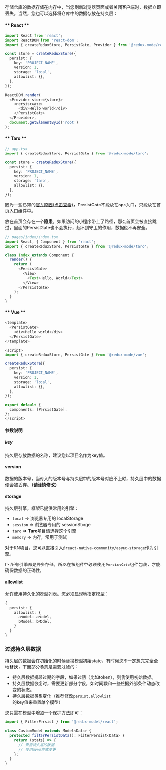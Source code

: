 存储仓库的数据存储在内存中，当您刷新浏览器页面或者关闭客户端时，数据立即丢失。当然，您也可以选择将仓库中的数据存放在持久层：

<!-- tabs:start -->

#### ** React **
```typescript
import React from 'react';
import ReactDOM from 'react-dom';
import { createReduxStore, PersistGate, Provider } from '@redux-mode/react';

const store = createReduxStore({
  persist: {
    key: 'PROJECT_NAME',
    version: 1,
    storage: 'local',
    allowlist: {},
  },
});

ReactDOM.render(
  <Provider store={store}>
    <PersistGate>
      <div>Hello world</div>
    </PersistGate>
  </Provider>,
  document.getElementById('root')
);

```
#### ** Taro **
```typescript
// app.tsx
import { createReduxStore, PersistGate } from '@redux-mode/taro';

const store = createReduxStore({
  persist: {
    key: 'PROJECT_NAME',
    version: 1,
    storage: 'taro',
    allowlist: {},
  },
});

```
因为一些已知的[官方原因(点击查看)](https://github.com/NervJS/taro/issues/6548#issuecomment-717896033)，PersistGate不能放在app入口，只能放在首页入口组件中。

放在首页会存在一个**隐患**。如果访问的小程序带上了路径，那么首页会被直接跳过，里面的PersistGate也不会执行，起不到守卫的作用，数据也不再安全。

```typescript
// pages/index/index.tsx
import React, { Component } from 'react';
import { createReduxStore, PersistGate } from '@redux-mode/taro';

class Index extends Component {
  render() {
    return (
      <PersistGate>
        <View>
          <Text>Hello, World</Text>
        </View>
      </PersistGate>
    );
  }
}
```

#### ** Vue **
```typescript
<template>
  <PersistGate>
    <div>Hello world</div>
  </PersistGate>
</template>

<script>
import { createReduxStore, PersistGate } from '@redux-mode/vue';

createReduxStore({
  persist: {
    key: 'PROJECT_NAME',
    version: 1,
    storage: 'local',
    allowlist: {},
  },
});

export default {
  components: [PersistGate],
};
</script>
```

<!-- tabs:end -->


#### 参数说明
##### key
持久层存放数据的名称，建议您以项目名作为key值。
#### version
数据的版本号，当传入的版本号与持久层中的版本号对应不上时，持久层中的数据便会被丢弃。**（请谨慎修改）**
#### storage
持久层引擎，框架已提供常用的引擎：
* `local` => 浏览器专用的 localStorage
* `session` => 浏览器专用的 sessionStorge
* `taro` => **Taro**项目请选择这个引擎
* `memory` => 内存，常用于测试

对于RN项目，您可以直接引入`@react-native-community/async-storage`作为引擎。

!> 所有引擎都是异步存储，所以在根组件中必须使用`PersistGate`组件包装，才能确保数据的正确性。

#### allowlist
允许使用持久化的模型列表。您必须显现地指定模型：
```typescript
{
  persist: {
    allowlist: {
      aModel: aModel,
      bModel: bModel,
    }
  }
}
```


### 过滤持久层数据
持久层的数据会在初始化的时候替换模型初始state，有时候您不一定想完完全全地替换，下面部分场景是需要过滤的：

* 持久层数据携带过期的字段，如果过期（比如token），则仍使用初始数据。
* 持久层数据恢复时，需要更新部分字段，如时间戳和一些根据外部条件动态改变的状态。
* 持久层数据类型变化（推荐修改`persist.allowlist`的key值来重置单个模型）

您只需在模型中增加一个保护方法即可：
```typescript
import { FilterPersist } from '@redux-model/react';

class CustomModel extends Model<Data> {
  protected filterPersistData(): FilterPersist<Data> {
    return (state) => {
      // 来自持久层的数据
      // 使用mvvm方式变更
    };
  }
}
```
